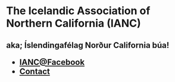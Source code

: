 <h1>The Icelandic Association of Northern California (IANC)</h1>
<h2>aka; Íslendingafélag Norður California búa!</a>
<ul>
<li><a href="https://www.facebook.com/groups/24320765656/">IANC@Facebook</a></li>
<li><a href="mailto:ianc.treasurer@gmail.com">Contact</a></li>
</ul>

